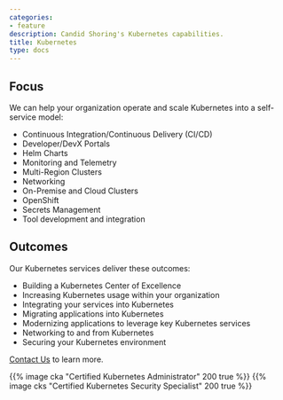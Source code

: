 ```yaml
---
categories:
- feature
description: Candid Shoring's Kubernetes capabilities.
title: Kubernetes
type: docs
---
```


## Focus

We can help your organization operate and scale Kubernetes into a self-service model:

- Continuous Integration/Continuous Delivery (CI/CD)
- Developer/DevX Portals
- Helm Charts
- Monitoring and Telemetry
- Multi-Region Clusters
- Networking
- On-Premise and Cloud Clusters
- OpenShift
- Secrets Management
- Tool development and integration

## Outcomes

Our Kubernetes services deliver these outcomes:

- Building a Kubernetes Center of Excellence
- Increasing Kubernetes usage within your organization
- Integrating your services into Kubernetes
- Migrating applications into Kubernetes
- Modernizing applications to leverage key Kubernetes services
- Networking to and from Kubernetes
- Securing your Kubernetes environment

[Contact Us](/contact/) to learn more.

<div style="align-items: center; display: flex; gap: 50px; justify-content: center;">
{{% image cka "Certified Kubernetes Administrator" 200 true %}}
{{% image cks "Certified Kubernetes Security Specialist" 200 true %}}
</div>
